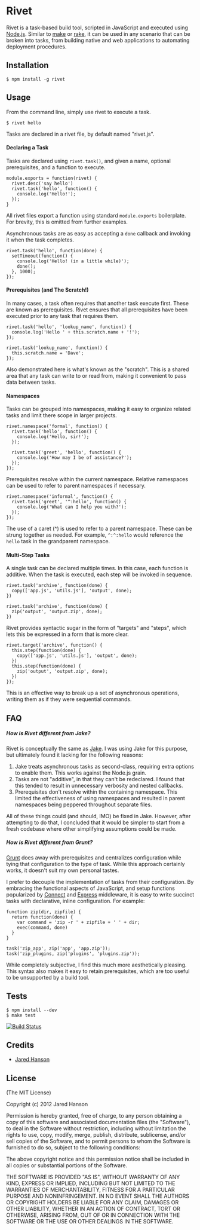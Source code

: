 # Rivet

Rivet is a task-based build tool, scripted in JavaScript and executed using
[Node.js](http://nodejs.org/).  Similar to [make](http://www.gnu.org/software/make/)
or [rake](http://rake.rubyforge.org/), it can be used in any scenario that can
be broken into tasks, from building native and web applications to automating
deployment procedures.  

## Installation

    $ npm install -g rivet

## Usage

From the command line, simply use rivet to execute a task.

    $ rivet hello
    
Tasks are declared in a rivet file, by default named "rivet.js".

#### Declaring a Task

Tasks are declared using `rivet.task()`, and given a name, optional
prerequisites, and a function to execute.

    module.exports = function(rivet) {
      rivet.desc('say hello')
      rivet.task('hello', function() {
        console.log('Hello!');
      });
    }

All rivet files export a function using standard `module.exports` boilerplate.
For brevity, this is omitted from further examples.

Asynchronous tasks are as easy as accepting a `done` callback and invoking it
when the task completes.

    rivet.task('hello', function(done) {
      setTimeout(function() {
        console.log('Hello! (in a little while)');
        done();
      }, 1000);
    });
    
#### Prerequisites (and The Scratch!)

In many cases, a task often requires that another task execute first.  These
are known as prerequisites.  Rivet ensures that all prerequisites have been
executed prior to any task that requires them.

    rivet.task('hello', 'lookup_name', function() {
      console.log('Hello ' + this.scratch.name + '!');
    });
    
    rivet.task('lookup_name', function() {
      this.scratch.name = 'Dave';
    });

Also demonstrated here is what's known as the "scratch".  This is a shared
area that any task can write to or read from, making it convenient to pass data
between tasks.

#### Namespaces

Tasks can be grouped into namespaces, making it easy to organize related tasks
and limit there scope in larger projects.

    rivet.namespace('formal', function() {
      rivet.task('hello', function() {
        console.log('Hello, sir!');
      });

      rivet.task('greet', 'hello', function() {
        console.log('How may I be of assistance?');
      });
    });
    
Prerequisites resolve within the current namespace.  Relative namespaces can be
used to refer to parent namespaces if necessary.

    rivet.namespace('informal', function() {
      rivet.task('greet', '^:hello', function() {
        console.log('What can I help you with?');
      });
    });

The use of a caret (^) is used to refer to a parent namespace.  These can be
strung together as needed.  For example, `^:^:hello` would reference the `hello`
task in the grandparent namespace.

#### Multi-Step Tasks

A single task can be declared multiple times.  In this case, each function is
additive.  When the task is executed, each step will be invoked in sequence.

    rivet.task('archive', function(done) {
      copy(['app.js', 'utils.js'], 'output', done);
    })
    
    rivet.task('archive', function(done) {
      zip('output', 'output.zip', done);
    })

Rivet provides syntactic sugar in the form of "targets" and "steps", which lets
this be expressed in a form that is more clear.

    rivet.target('archive', function() {
      this.step(function(done) {
        copy(['app.js', 'utils.js'], 'output', done);
      })
      this.step(function(done) {
        zip('output', 'output.zip', done);
      })
    });

This is an effective way to break up a set of asynchronous operations, writing
them as if they were sequential commands.

## FAQ

##### How is Rivet different from Jake?

Rivet is conceptually the same as [Jake](https://github.com/mde/jake/).  I was
using Jake for this purpose, but ultimately found it lacking for the following
reasons:

1. Jake treats asynchronous tasks as second-class, requiring extra options to
   enable them.  This works against the Node.js grain.
2. Tasks are not "additive", in that they can't be redeclared.  I found that
   this tended to result in unnecessary verbosity and nested callbacks.
3. Prerequisites don't resolve within the containing namespace.  This limited
   the effectiveness of using namespaces and resulted in parent namespaces being
   peppered throughout separate files.

All of these things could (and should, IMO) be fixed in Jake.  However, after
attempting to do that, I concluded that it would be simpler to start from a
fresh codebase where other simplifying assumptions could be made.

##### How is Rivet different from Grunt?

[Grunt](https://github.com/cowboy/grunt) does away with prerequisites and
centralizes configuration while tying that configuration to the type of task.
While this approach certainly works, it doesn't suit my own personal tastes.

I prefer to decouple the implementation of tasks from their configuration.
By embracing the functional aspects of JavaScript, and setup functions
popularized by [Connect](http://www.senchalabs.org/connect/) and [Express](http://expressjs.com/)
middleware, it is easy to write succinct tasks with declarative, inline
configuration.  For example:

    function zip(dir, zipfile) {
      return function(done) {
        var command = 'zip -r ' + zipfile + ' ' + dir;
        exec(command, done)
      }
    }
   
    task('zip_app', zip('app', 'app.zip'));
    task('zip_plugins, zip('plugins', 'plugins.zip'));

While completely subjective, I find this much more aesthetically pleasing.  This
syntax also makes it easy to retain prerequisites, which are too useful to be
unsupported by a build tool.

## Tests

    $ npm install --dev
    $ make test

[![Build Status](https://secure.travis-ci.org/jaredhanson/rivet.png)](http://travis-ci.org/jaredhanson/rivet)

## Credits

  - [Jared Hanson](http://github.com/jaredhanson)

## License

(The MIT License)

Copyright (c) 2012 Jared Hanson

Permission is hereby granted, free of charge, to any person obtaining a copy of
this software and associated documentation files (the "Software"), to deal in
the Software without restriction, including without limitation the rights to
use, copy, modify, merge, publish, distribute, sublicense, and/or sell copies of
the Software, and to permit persons to whom the Software is furnished to do so,
subject to the following conditions:

The above copyright notice and this permission notice shall be included in all
copies or substantial portions of the Software.

THE SOFTWARE IS PROVIDED "AS IS", WITHOUT WARRANTY OF ANY KIND, EXPRESS OR
IMPLIED, INCLUDING BUT NOT LIMITED TO THE WARRANTIES OF MERCHANTABILITY, FITNESS
FOR A PARTICULAR PURPOSE AND NONINFRINGEMENT. IN NO EVENT SHALL THE AUTHORS OR
COPYRIGHT HOLDERS BE LIABLE FOR ANY CLAIM, DAMAGES OR OTHER LIABILITY, WHETHER
IN AN ACTION OF CONTRACT, TORT OR OTHERWISE, ARISING FROM, OUT OF OR IN
CONNECTION WITH THE SOFTWARE OR THE USE OR OTHER DEALINGS IN THE SOFTWARE.
